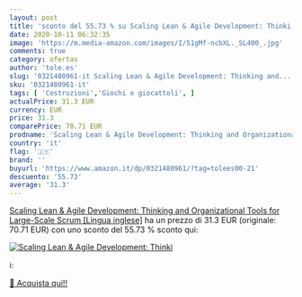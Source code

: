 ```yaml
---
layout: post
title: 'sconto del 55.73 % su Scaling Lean & Agile Development: Thinki  '
date: 2020-10-11 06:32:35
image: 'https://m.media-amazon.com/images/I/51gMf-ncbXL._SL400_.jpg'
comments: true
category: ofertas
author: 'tole.es'
slug: '0321480961-it Scaling Lean & Agile Development: Thinking and...'
sku: '0321480961-it'
tags: [ 'Costruzioni','Giochi e giocattoli', ]
actualPrice: 31.3 EUR
currency: EUR
price: 31.3
comparePrice: 70.71 EUR
prodname: 'Scaling Lean & Agile Development: Thinking and Organizational Tools for Large-Scale Scrum [Lingua inglese]'
country: 'it'
flag: '🇮🇹'
brand: ''
buyurl: 'https://www.amazon.it/dp/0321480961/?tag=tolees00-21'
descuento: '55.73'
average: '31.3'
---
```


[Scaling Lean & Agile Development: Thinking and Organizational Tools for Large-Scale Scrum [Lingua inglese]](https://www.amazon.it/dp/0321480961/?tag=tolees00-21) ha un prezzo di 31.3 EUR (originale: 70.71 EUR) con uno sconto del 55.73 % sconto qui:

[![Scaling Lean & Agile Development: Thinki](https://m.media-amazon.com/images/I/51gMf-ncbXL._SL400_.jpg)](https://www.amazon.it/dp/0321480961/?tag=tolees00-21)

ℹ️:


[🛒 Acquista qui!!](https://www.amazon.it/dp/0321480961/?tag=tolees00-21)
